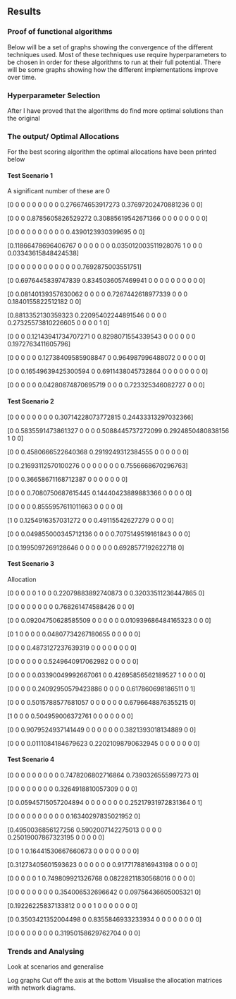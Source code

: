 ## Results

### Proof of functional algorithms

Below will be a set of graphs showing the convergence of the different techniques used. Most of these techniques use require hyperparameters to be chosen in order for these algorithms to run at their full potential. 
There will be some graphs showing how the different implementations improve over time.

### Hyperparameter Selection

After I have proved that the algorithms do find more optimal solutions than the original 

### The output/ Optimal Allocations

For the best scoring algorithm the optimal allocations have been printed below

#### Test Scenario 1

A significant number of these are 0

[0 0 0 0 0 0 0 0 0 0.276674653917273 0.37697202470881236 0 0]

[0 0 0 0.8785605826529272 0.30885619542671366 0 0 0 0 0 0 0 0]

[0 0 0 0 0 0 0 0 0 0 0.4390123930399695 0 0]

[0.11866478696406767 0 0 0 0 0 0 0.035012003511928076 1 0 0 0 0.03343615848424538]

[0 0 0 0 0 0 0 0 0 0 0 0 0.7692875003551751]

[0 0.6976445839747839 0.8345036057469941 0 0 0 0 0 0 0 0 0 0]

[0 0.08140139357630062 0 0 0 0 0.7267442618977339 0 0 0 0.1840155822512182 0 0]

[0.8813352130359323 0.22095402244891546 0 0 0 0 0.27325573810226605 0 0 0 0 1 0]

[0 0 0 0.12143941734707271 0 0.8298071554339543 0 0 0 0 0 0 0.1972763411605796]

[0 0 0 0 0 0.12738409585908847 0 0.964987996488072 0 0 0 0 0]

[0 0 0.16549639425300594 0 0.6911438045732864 0 0 0 0 0 0 0 0]

[0 0 0 0 0 0.04280874870695719 0 0 0 0.723325346082727 0 0 0]

#### Test Scenario 2

[0 0 0 0 0 0 0 0 0.30714228073772815 0.24433313297032366]

[0 0.5835591473861327 0 0 0 0.5088445737272099 0.2924850480838156 1 0 0]

[0 0 0.4580666522640368 0.2919249312384555 0 0 0 0 0 0]

[0 0.21693112570100276 0 0 0 0 0 0 0 0.7556668670296763]

[0 0 0.36658671168712387 0 0 0 0 0 0 0]

[0 0 0 0.7080750687615445 0.14440423889883366 0 0 0 0 0]

[0 0 0 0 0.8555957611011663 0 0 0 0 0]

[1 0 0.1254916357031272 0 0 0.49115542627279 0 0 0 0]

[0 0 0.049855000345712136 0 0 0 0.7075149519161843 0 0 0]

[0 0.1995097269128646 0 0 0 0 0 0 0.6928577192622718 0]

#### Test Scenario 3

Allocation

[0 0 0 0 0 1 0 0 0.22079883892740873 0 0.32033511236447865 0]

[0 0 0 0 0 0 0 0 0.768261474588426 0 0 0]

[0 0 0.09204750628585509 0 0 0 0 0 0.010939686484165323 0 0 0]

[0 1 0 0 0 0 0.04807734267180655 0 0 0 0 0]

[0 0 0 0.4873127237639319 0 0 0 0 0 0 0 0]

[0 0 0 0 0 0 0.5249640917062982 0 0 0 0 0]

[0 0 0 0 0.03390049992667061 0 0.42695856562189527 1 0 0 0 0]

[0 0 0 0 0.24092950579423886 0 0 0 0 0.617860698186511 0 1]

[0 0 0 0.5015788577681057 0 0 0 0 0 0 0.6796648876355215 0]

[1 0 0 0 0.504959006372761 0 0 0 0 0 0 0]

[0 0 0.9079524937141449 0 0 0 0 0 0 0.3821393018134889 0 0]

[0 0 0 0.0111084184679623 0.22021098790632945 0 0 0 0 0 0 0]

#### Test Scenario 4

[0 0 0 0 0 0 0 0 0 0.7478206802716864 0.7390326555997273 0]

[0 0 0 0 0 0 0 0 0.3264918810057309 0 0 0]

[0 0.05945715057204894 0 0 0 0 0 0 0 0.25217931972831364 0 1]

[0 0 0 0 0 0 0 0 0 0 0.16340297835021952 0]

[0.4950036856127256 0.5902007142275013 0 0 0 0 0.25019007867323195 0 0 0 0 0]

[0 0 1 0.16441530667660673 0 0 0 0 0 0 0 0]

[0.31273405601593623 0 0 0 0 0 0 0.9177178816943198 0 0 0 0]

[0 0 0 0 0 1 0.749809921326768 0.08228211830568016 0 0 0 0]

[0 0 0 0 0 0 0 0 0.354006532696642 0 0.09756436605005321 0]

[0.19226225837133812 0 0 0 1 0 0 0 0 0 0 0]

[0 0.3503421352004498 0 0.8355846933233934 0 0 0 0 0 0 0 0]

[0 0 0 0 0 0 0 0 0.31950158629762704 0 0 0]

### Trends and Analysing

Look at scenarios and generalise

Log graphs
Cut off the axis at the bottom
Visualise the allocation matrices with network diagrams.